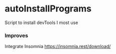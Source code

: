 # autoInstallPrograms
Script to install devTools I most use

### Improves
Integrate Insomnia
https://insomnia.rest/download/
